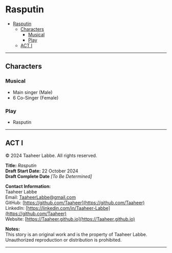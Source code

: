 # Rasputin

- [Rasputin](#rasputin)
  - [Characters](#characters)
    - [Musical](#musical)
    - [Play](#play)
  - [ACT I](#act-i)
---

## Characters
### Musical
- Main singer (Male)
- 6 Co-Singer (Female)
### Play
- Rasputin 
  
---

## ACT I


© 2024 Taaheer Labbe. All rights reserved.

**Title:** *Rasputin*  
**Draft Start Date:** 22 October 2024  
**Draft Complete Date** *[To Be Determined]*

**Contact Information:**  
Taaheer Labbe  
Email: [TaaheerLabbe@gmail.com](mailto:TaaheerLabbe@gmail.com)  
GitHub: [https://github.com/Taaheer](https://github.com/Taaheer)  
LinkedIn: [https://linkedin.com/in/Taaheer-Labbe](https://github.com/Taaheer)  
Website: [https://Taaheer.github.io](https://Taaheer.github.io)

**Notes:**  
This story is an original work and is the property of Taaheer Labbe. Unauthorized reproduction or distribution is prohibited.

---
